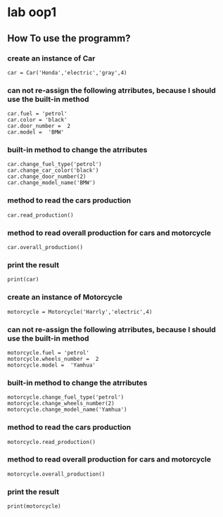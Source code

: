 # lab oop1
## How To use the programm?

### create an instance of Car
    car = Car('Honda','electric','gray',4)

### can not re-assign the following atrributes, because I should use the built-in method

    car.fuel = 'petrol'   
    car.color = 'black'  
    car.door_number =  2  
    car.model =  'BMW'  
  
### built-in method to change the atrributes 

    car.change_fuel_type('petrol')  
    car.change_car_color('black')  
    car.change_door_number(2)  
    car.change_model_name('BMW')  
  
### method to read the cars production  

    car.read_production()  
  
### method to read overall production for cars and motorcycle

    car.overall_production()  

### print the result 

    print(car)



### create an instance of Motorcycle
    motorcycle = Motorcycle('Harrly','electric',4)

### can not re-assign the following atrributes, because I should use the built-in method

    motorcycle.fuel = 'petrol'    
    motorcycle.wheels_number =  2  
    motorcycle.model =  'Yamhua'  
  
### built-in method to change the atrributes 

    motorcycle.change_fuel_type('petrol')  
    motorcycle.change_wheels_number(2)  
    motorcycle.change_model_name('Yamhua')  
  
### method to read the cars production  

    motorcycle.read_production()  
  
### method to read overall production for cars and motorcycle

    motorcycle.overall_production()  

### print the result 

    print(motorcycle)